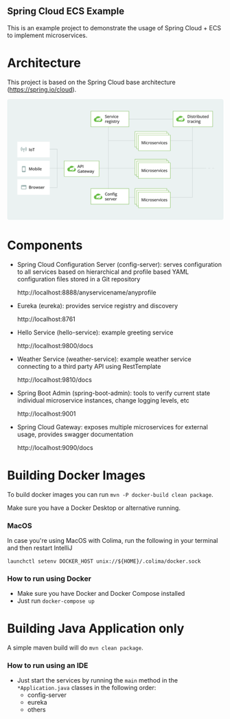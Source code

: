 Spring Cloud ECS Example
-
This is an example project to demonstrate the usage of Spring Cloud + ECS to implement
microservices.

# Architecture

This project is based on the Spring Cloud base architecture (https://spring.io/cloud).

![Alt text](architecture.svg)

# Components
* Spring Cloud Configuration Server (config-server): serves configuration to all services
  based on hierarchical and profile based YAML configuration files stored in a Git repository

  http://localhost:8888/anyservicename/anyprofile

* Eureka (eureka): provides service registry and discovery

  http://localhost:8761

* Hello Service (hello-service): example greeting service

  http://localhost:9800/docs

* Weather Service (weather-service): example weather service connecting to a third party API using RestTemplate

  http://localhost:9810/docs

* Spring Boot Admin (spring-boot-admin): tools to verify current state individual microservice
  instances, change logging levels, etc

  http://localhost:9001

* Spring Cloud Gateway: exposes multiple microservices for external usage, provides
  swagger documentation

  http://localhost:9090/docs


# Building Docker Images

To build docker images you can run `mvn -P docker-build clean package`.

Make sure you have a Docker Desktop or alternative running.

### MacOS
In case you're using MacOS with Colima, run the following in your terminal and then restart IntelliJ
```
launchctl setenv DOCKER_HOST unix://${HOME}/.colima/docker.sock
```
### How to run using Docker

* Make sure you have Docker and Docker Compose installed
* Just run `docker-compose up`

# Building Java Application only

A simple maven build will do `mvn clean package`.

### How to run using an IDE

* Just start the services by running the `main` method in the `*Application.java` classes in the following order: 
    * config-server
    * eureka
    * others

